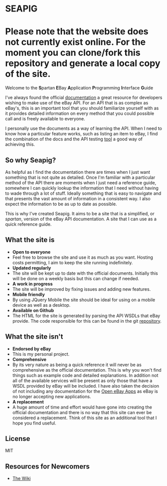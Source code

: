 # SEAPIG

# **Please note that the website does not currently exist online. For the moment you can clone/fork this repository and generate a local copy of the site.**

Welcome to the **S**partan **E**Bay **A**pplication **P**rogramming **I**nterface **G**uide

I've always found the official [documentation](https://go.developer.ebay.com/developers/ebay/documentation-tools/) a great resource for developers wishing to make use of the eBay API. For an API that is as complex as eBay's, this is an important tool that you should familiarize yourself with as it provides detailed information on every method that you could possible call and is freely available to everyone.

I personally use the documents as a way of learning the API. When I need to know how a particular feature works, such as listing an item to eBay, I find the combination of the docs and the API testing [tool](https://developer.ebay.com/DevZone/build-test/test-tool/) a good way of achieving this.

## So why Seapig?

As helpful as I find the documentation there are times when I just want something that is not quite as detailed. Once I'm familiar with a particular method of the API there are moments when I just need a reference guide, somewhere I can quickly lookup the information that I need without having to wade through a lot of stuff. Ideally something that is easy to navigate and that presents the vast amount of information in a consistent way. I also expect the information to be as up to date as possible.

This is why I've created Seapig. It aims to be a site that is a simplified, or *spartan*, version of the eBay API documentation. A site that I can use as a quick reference guide.

## What the site is
  - **Open to everyone**
  - Feel free to browse the site and use it as much as you want. Hosting costs permitting, I aim to keep the site running indefinitely.
  - **Updated regularly**
  - The site will be kept up to date with the official documents. Initially this will be done on a weekly basis but this can change if needed.
  - **A work in progress**
  - The site will be improved by fixing issues and adding new features.
  - **Mobile friendly**
  - By using JQuery Mobile the site should be ideal for using on a mobile device as well as a desktop.
  - **Available on Github**
  - The HTML for the site is generated by parsing the API WSDLs that eBay provide. The code responsible for this can be found in the git [repository](https://github.com/davidtsadler/seapig).

## What the site isn't 
  - **Endorsed by eBay**
  - This is my personal project.
  - **Comprehensive**
  - By its very nature as being a quick reference it will never be as comprehensive as the official documentation. This is why you won't find things such as example code and detailed explanations. In addition not all of the available services will be present as only those that have a WSDL provided by eBay will be included. I have also taken the decision of not including any documentation for the [Open eBay Apps](https://go.developer.ebay.com/developers/ebay/documentation-tools/#openebayapps) as eBay is no longer accepting new applications.
  - **A replacement**
  - A huge amount of time and effort would have gone into creating the official documentation and there is no way that this site can ever be considered a replacement. Think of this site as an additional tool that I hope you find useful.

## License
MIT

## Resources for Newcomers
  - [The Wiki](https://github.com/davidtsadler/seapig/wiki)
